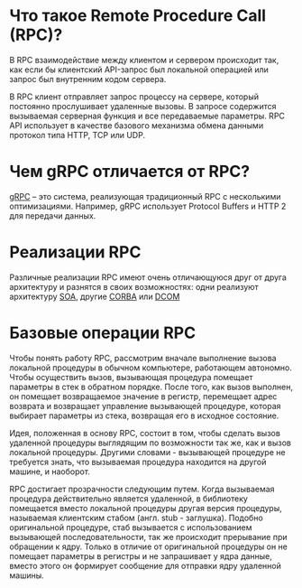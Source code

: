 # Что такое Remote Procedure Call (RPC)?

В RPC взаимодействие между клиентом и сервером происходит так, как если бы клиентский API-запрос был локальной операцией или запрос был внутренним кодом сервера.

В RPC клиент отправляет запрос процессу на сервере, который постоянно прослушивает удаленные вызовы. В запросе содержится вызываемая серверная функция и все передаваемые параметры. RPC API использует в качестве базового механизма обмена данными протокол типа HTTP, TCP или UDP.

# Чем gRPC отличается от RPC?

[gRPC](./gRPC.md) – это система, реализующая традиционный RPC с несколькими оптимизациями. Например, gRPC использует Protocol Buffers и HTTP 2 для передачи данных.

# Реализации RPC

Различные реализации RPC имеют очень отличающуюся друг от друга архитектуру и разнятся в своих возможностях: одни реализуют архитектуру [SOA](./SOA.md), другие [CORBA](./CORBA.md) или [DCOM](./DCOM.md)

# Базовые операции RPC

Чтобы понять работу RPC, рассмотрим вначале выполнение вызова локальной процедуры в обычном компьютере, работающем автономно. Чтобы осуществить вызов, вызывающая процедура помещает параметры в стек в обратном порядке. После того, как вызов выполнен, он помещает возвращаемое значение в регистр, перемещает адрес возврата и возвращает управление вызывающей процедуре, которая выбирает параметры из стека, возвращая его в исходное состояние.

Идея, положенная в основу RPC, состоит в том, чтобы сделать вызов удаленной процедуры выглядящим по возможности так же, как и вызов локальной процедуры. Другими словами - вызывающей процедуре не требуется знать, что вызываемая процедура находится на другой машине, и наоборот.

RPC достигает прозрачности следующим путем. Когда вызываемая процедура действительно является удаленной, в библиотеку помещается вместо локальной
процедуры другая версия процедуры, называемая клиентским стабом (англ. stub - заглушка). Подобно оригинальной процедуре, стаб вызывается с использованием вызывающей последовательности, так же происходит прерывание при обращении к ядру. Только в отличие от оригинальной процедуры он не помещает параметры в регистры и не запрашивает у ядра данные, вместо этого он формирует сообщение для отправки ядру удаленной машины.
